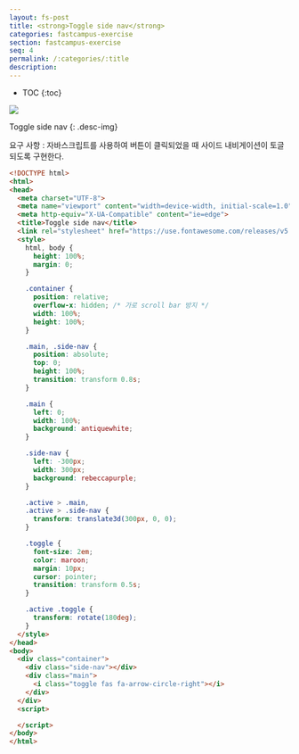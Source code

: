 ```yaml
---
layout: fs-post
title: <strong>Toggle side nav</strong>
categories: fastcampus-exercise
section: fastcampus-exercise
seq: 4
permalink: /:categories/:title
description:
---
```


* TOC
{:toc}

![](/assets/fs-images/exercise/toggle-side-nav.gif)

Toggle side nav
{: .desc-img}

요구 사항
: 자바스크립트를 사용하여 버튼이 클릭되었을 때 사이드 내비게이션이 토글되도록 구현한다.

```html
<!DOCTYPE html>
<html>
<head>
  <meta charset="UTF-8">
  <meta name="viewport" content="width=device-width, initial-scale=1.0">
  <meta http-equiv="X-UA-Compatible" content="ie=edge">
  <title>Toggle side nav</title>
  <link rel="stylesheet" href="https://use.fontawesome.com/releases/v5.7.2/css/all.css">
  <style>
    html, body {
      height: 100%;
      margin: 0;
    }

    .container {
      position: relative;
      overflow-x: hidden; /* 가로 scroll bar 방지 */
      width: 100%;
      height: 100%;
    }

    .main, .side-nav {
      position: absolute;
      top: 0;
      height: 100%;
      transition: transform 0.8s;
    }

    .main {
      left: 0;
      width: 100%;
      background: antiquewhite;
    }

    .side-nav {
      left: -300px;
      width: 300px;
      background: rebeccapurple;
    }

    .active > .main,
    .active > .side-nav {
      transform: translate3d(300px, 0, 0);
    }

    .toggle {
      font-size: 2em;
      color: maroon;
      margin: 10px;
      cursor: pointer;
      transition: transform 0.5s;
    }

    .active .toggle {
      transform: rotate(180deg);
    }
  </style>
</head>
<body>
  <div class="container">
    <div class="side-nav"></div>
    <div class="main">
      <i class="toggle fas fa-arrow-circle-right"></i>
    </div>
  </div>
  <script>

  </script>
</body>
</html>
```

<!--
const $container = document.querySelector('.container');
const $toggle = document.querySelector('.toggle');

$toggle.onclick = function () {
  $container.classList.toggle('active');
};
-->
